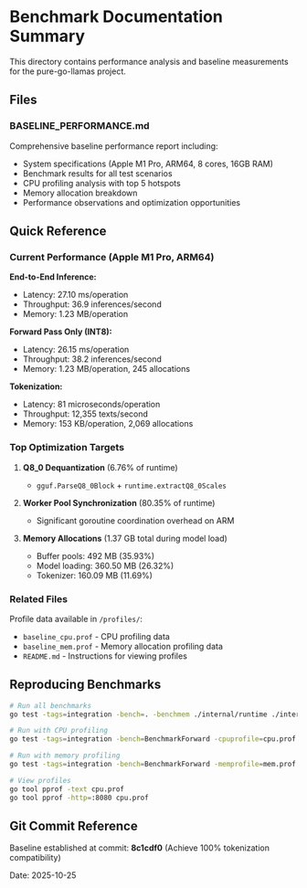 # Benchmark Documentation Summary

This directory contains performance analysis and baseline measurements for the pure-go-llamas project.

## Files

### BASELINE_PERFORMANCE.md
Comprehensive baseline performance report including:
- System specifications (Apple M1 Pro, ARM64, 8 cores, 16GB RAM)
- Benchmark results for all test scenarios
- CPU profiling analysis with top 5 hotspots
- Memory allocation breakdown
- Performance observations and optimization opportunities

## Quick Reference

### Current Performance (Apple M1 Pro, ARM64)

**End-to-End Inference:**
- Latency: 27.10 ms/operation
- Throughput: 36.9 inferences/second
- Memory: 1.23 MB/operation

**Forward Pass Only (INT8):**
- Latency: 26.15 ms/operation
- Throughput: 38.2 inferences/second
- Memory: 1.23 MB/operation, 245 allocations

**Tokenization:**
- Latency: 81 microseconds/operation
- Throughput: 12,355 texts/second
- Memory: 153 KB/operation, 2,069 allocations

### Top Optimization Targets

1. **Q8_0 Dequantization** (6.76% of runtime)
   - `gguf.ParseQ8_0Block` + `runtime.extractQ8_0Scales`

2. **Worker Pool Synchronization** (80.35% of runtime)
   - Significant goroutine coordination overhead on ARM

3. **Memory Allocations** (1.37 GB total during model load)
   - Buffer pools: 492 MB (35.93%)
   - Model loading: 360.50 MB (26.32%)
   - Tokenizer: 160.09 MB (11.69%)

### Related Files

Profile data available in `/profiles/`:
- `baseline_cpu.prof` - CPU profiling data
- `baseline_mem.prof` - Memory allocation profiling data
- `README.md` - Instructions for viewing profiles

## Reproducing Benchmarks

```bash
# Run all benchmarks
go test -tags=integration -bench=. -benchmem ./internal/runtime ./internal/kernels

# Run with CPU profiling
go test -tags=integration -bench=BenchmarkForward -cpuprofile=cpu.prof ./internal/runtime

# Run with memory profiling
go test -tags=integration -bench=BenchmarkForward -memprofile=mem.prof ./internal/runtime

# View profiles
go tool pprof -text cpu.prof
go tool pprof -http=:8080 cpu.prof
```

## Git Commit Reference

Baseline established at commit: **8c1cdf0** (Achieve 100% tokenization compatibility)

Date: 2025-10-25
